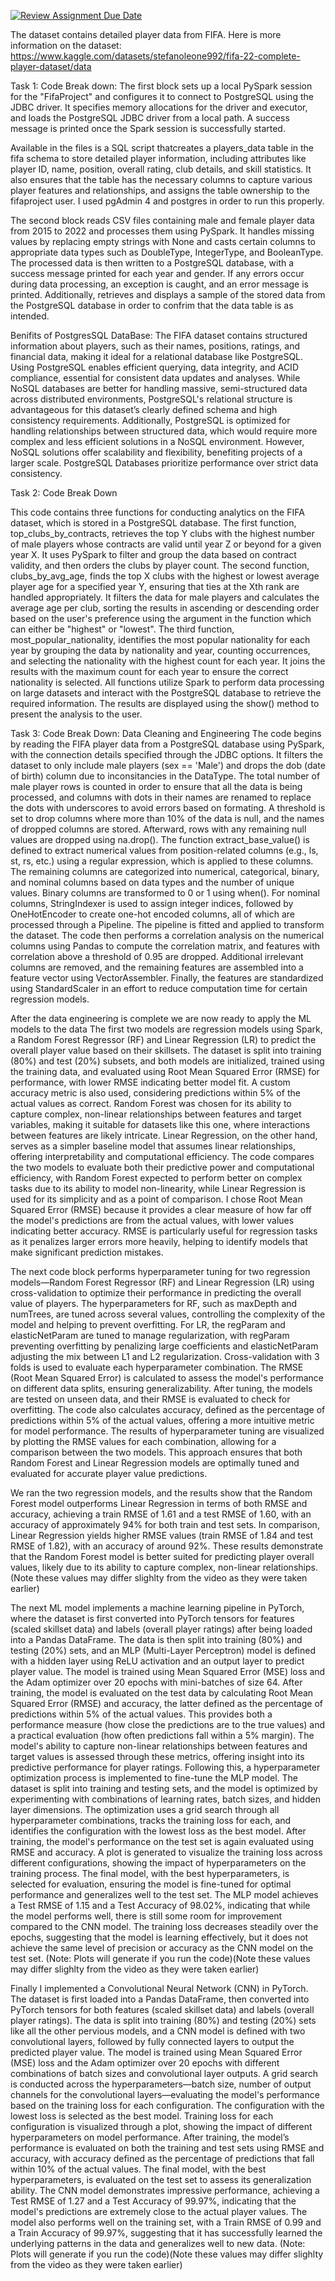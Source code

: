 [![Review Assignment Due Date](https://classroom.github.com/assets/deadline-readme-button-22041afd0340ce965d47ae6ef1cefeee28c7c493a6346c4f15d667ab976d596c.svg)](https://classroom.github.com/a/VuODydzp)

The dataset contains detailed player data from FIFA. Here is more information on the dataset: https://www.kaggle.com/datasets/stefanoleone992/fifa-22-complete-player-dataset/data

Task 1: 
Code Break down: 
The first block sets up a local PySpark session for the "FifaProject" and configures it to connect to PostgreSQL using the JDBC driver. It specifies memory allocations for the driver and executor, and loads the PostgreSQL JDBC driver from a local path. A success message is printed once the Spark session is successfully started.

Available in the files is a SQL script thatcreates a players_data table in the fifa schema to store detailed player information, including attributes like player ID, name, position, overall rating, club details, and skill statistics. It also ensures that the table has the necessary columns to capture various player features and relationships, and assigns the table ownership to the fifaproject user. I used pgAdmin 4 and postgres in order to run this properly.

The second block reads CSV files containing male and female player data from 2015 to 2022 and processes them using PySpark. It handles missing values by replacing empty strings with None and casts certain columns to appropriate data types such as DoubleType, IntegerType, and BooleanType. The processed data is then written to a PostgreSQL database, with a success message printed for each year and gender. If any errors occur during data processing, an exception is caught, and an error message is printed. Additionally, retrieves and displays a sample of the stored data from the PostgreSQL database in order to confrim that the data table is as intended. 

  Benifits of PostgresSQL DataBase:
  The FIFA dataset contains structured information about players, such as their names, positions, ratings, and financial data, making it ideal for a relational database like PostgreSQL. Using PostgreSQL enables efficient querying, data integrity, and ACID compliance, essential for consistent data updates and analyses. While NoSQL databases are better for handling massive, semi-structured data across distributed environments, PostgreSQL's relational structure is advantageous for this dataset’s clearly defined schema and high consistency requirements. Additionally, PostgreSQL is optimized for handling relationships between structured data, which would require more complex and less efficient solutions in a NoSQL environment. However, NoSQL solutions offer scalability and flexibility, benefiting projects of a larger scale. PostgreSQL Databases prioritize performance over strict data consistency.

Task 2:
Code Break Down

This code contains three functions for conducting analytics on the FIFA dataset, which is stored in a PostgreSQL database. The first function, top_clubs_by_contracts, retrieves the top Y clubs with the highest number of male players whose contracts are valid until year Z or beyond for a given year X. It uses PySpark to filter and group the data based on contract validity, and then orders the clubs by player count. The second function, clubs_by_avg_age, finds the top X clubs with the highest or lowest average player age for a specified year Y, ensuring that ties at the Xth rank are handled appropriately. It filters the data for male players and calculates the average age per club, sorting the results in ascending or descending order based on the user's preference using the argument in the function which can either be "highest" or "lowest". The third function, most_popular_nationality, identifies the most popular nationality for each year by grouping the data by nationality and year, counting occurrences, and selecting the nationality with the highest count for each year. It joins the results with the maximum count for each year to ensure the correct nationality is selected. All functions utilize Spark to perform data processing on large datasets and interact with the PostgreSQL database to retrieve the required information. The results are displayed using the show() method to present the analysis to the user.
  
Task 3:
Code Break Down: 
Data Cleaning and Engineering
The code begins by reading the FIFA player data from a PostgreSQL database using PySpark, with the connection details specified through the JDBC options. It filters the dataset to only include male players (sex == 'Male') and drops the dob (date of birth) column due to inconsitancies in the DataType. The total number of male player rows is counted in order to ensure that all the data is being processed, and columns with dots in their names are renamed to replace the dots with underscores to avoid errors based on formating. A threshold is set to drop columns where more than 10% of the data is null, and the names of dropped columns are stored. Afterward, rows with any remaining null values are dropped using na.drop(). The function extract_base_value() is defined to extract numerical values from position-related columns (e.g., ls, st, rs, etc.) using a regular expression, which is applied to these columns. The remaining columns are categorized into numerical, categorical, binary, and nominal columns based on data types and the number of unique values. Binary columns are transformed to 0 or 1 using when(). For nominal columns, StringIndexer is used to assign integer indices, followed by OneHotEncoder to create one-hot encoded columns, all of which are processed through a Pipeline. The pipeline is fitted and applied to transform the dataset. The code then performs a correlation analysis on the numerical columns using Pandas to compute the correlation matrix, and features with correlation above a threshold of 0.95 are dropped. Additional irrelevant columns are removed, and the remaining features are assembled into a feature vector using VectorAssembler. Finally, the features are standardized using StandardScaler in an effort to reduce computation time for certain regression models. 

After the data engineering is complete we are now ready to apply the ML models to the data 
The first two models are regression models using Spark, a Random Forest Regressor (RF) and Linear Regression (LR) to predict the overall player value based on their skillsets. The dataset is split into training (80%) and test (20%) subsets, and both models are initialized, trained using the training data, and evaluated using Root Mean Squared Error (RMSE) for performance, with lower RMSE indicating better model fit. A custom accuracy metric is also used, considering predictions within 5% of the actual values as correct. Random Forest was chosen for its ability to capture complex, non-linear relationships between features and target variables, making it suitable for datasets like this one, where interactions between features are likely intricate. Linear Regression, on the other hand, serves as a simpler baseline model that assumes linear relationships, offering interpretability and computational efficiency. The code compares the two models to evaluate both their predictive power and computational efficiency, with Random Forest expected to perform better on complex tasks due to its ability to model non-linearity, while Linear Regression is used for its simplicity and as a point of comparison. I chose Root Mean Squared Error (RMSE) because it provides a clear measure of how far off the model's predictions are from the actual values, with lower values indicating better accuracy. RMSE is particularly useful for regression tasks as it penalizes larger errors more heavily, helping to identify models that make significant prediction mistakes.

The next code block performs hyperparameter tuning for two regression models—Random Forest Regressor (RF) and Linear Regression (LR) using cross-validation to optimize their performance in predicting the overall value of players. The hyperparameters for RF, such as maxDepth and numTrees, are tuned across several values, controlling the complexity of the model and helping to prevent overfitting. For LR, the regParam and elasticNetParam are tuned to manage regularization, with regParam preventing overfitting by penalizing large coefficients and elasticNetParam adjusting the mix between L1 and L2 regularization. Cross-validation with 3 folds is used to evaluate each hyperparameter combination. The RMSE (Root Mean Squared Error) is calculated to assess the model's performance on different data splits, ensuring generalizability. After tuning, the models are tested on unseen data, and their RMSE is evaluated to check for overfitting. The code also calculates accuracy, defined as the percentage of predictions within 5% of the actual values, offering a more intuitive metric for model performance. The results of hyperparameter tuning are visualized by plotting the RMSE values for each combination, allowing for a comparison between the two models. This approach ensures that both Random Forest and Linear Regression models are optimally tuned and evaluated for accurate player value predictions.

We ran the two regression models, and the results show that the Random Forest model outperforms Linear Regression in terms of both RMSE and accuracy, achieving a train RMSE of 1.61 and a test RMSE of 1.60, with an accuracy of approximately 94% for both train and test sets. In comparison, Linear Regression yields higher RMSE values (train RMSE of 1.84 and test RMSE of 1.82), with an accuracy of around 92%. These results demonstrate that the Random Forest model is better suited for predicting player overall values, likely due to its ability to capture complex, non-linear relationships. (Note these values may differ slighlty from the video as they were taken earlier)

The next ML model implements a machine learning pipeline in PyTorch, where the dataset is first converted into PyTorch tensors for features (scaled skillset data) and labels (overall player ratings) after being loaded into a Pandas DataFrame. The data is then split into training (80%) and testing (20%) sets, and an MLP (Multi-Layer Perceptron) model is defined with a hidden layer using ReLU activation and an output layer to predict player value. The model is trained using Mean Squared Error (MSE) loss and the Adam optimizer over 20 epochs with mini-batches of size 64. After training, the model is evaluated on the test data by calculating Root Mean Squared Error (RMSE) and accuracy, the latter defined as the percentage of predictions within 5% of the actual values. This provides both a performance measure (how close the predictions are to the true values) and a practical evaluation (how often predictions fall within a 5% margin). The model's ability to capture non-linear relationships between features and target values is assessed through these metrics, offering insight into its predictive performance for player ratings. Following this, a hyperparameter optimization process is implemented to fine-tune the MLP model. The dataset is split into training and testing sets, and the model is optimized by experimenting with combinations of learning rates, batch sizes, and hidden layer dimensions. The optimization uses a grid search through all hyperparameter combinations, tracks the training loss for each, and identifies the configuration with the lowest loss as the best model. After training, the model's performance on the test set is again evaluated using RMSE and accuracy. A plot is generated to visualize the training loss across different configurations, showing the impact of hyperparameters on the training process. The final model, with the best hyperparameters, is selected for evaluation, ensuring the model is fine-tuned for optimal performance and generalizes well to the test set. The MLP model achieves a Test RMSE of 1.15 and a Test Accuracy of 98.02%, indicating that while the model performs well, there is still some room for improvement compared to the CNN model. The training loss decreases steadily over the epochs, suggesting that the model is learning effectively, but it does not achieve the same level of precision or accuracy as the CNN model on the test set. (Note: Plots will generate if you run the code)(Note these values may differ slighlty from the video as they were taken earlier)

Finally I implemented a Convolutional Neural Network (CNN) in PyTorch. The dataset is first loaded into a Pandas DataFrame, then converted into PyTorch tensors for both features (scaled skillset data) and labels (overall player ratings). The data is split into training (80%) and testing (20%) sets like all the other pervious models, and a CNN model is defined with two convolutional layers, followed by fully connected layers to output the predicted player value. The model is trained using Mean Squared Error (MSE) loss and the Adam optimizer over 20 epochs with different combinations of batch sizes and convolutional layer outputs. A grid search is conducted across the hyperparameters—batch size, number of output channels for the convolutional layers—evaluating the model's performance based on the training loss for each configuration. The configuration with the lowest loss is selected as the best model. Training loss for each configuration is visualized through a plot, showing the impact of different hyperparameters on model performance. After training, the model’s performance is evaluated on both the training and test sets using RMSE and accuracy, with accuracy defined as the percentage of predictions that fall within 10% of the actual values. The final model, with the best hyperparameters, is evaluated on the test set to assess its generalization ability. The CNN model demonstrates impressive performance, achieving a Test RMSE of 1.27 and a Test Accuracy of 99.97%, indicating that the model's predictions are extremely close to the actual player values. The model also performs well on the training set, with a Train RMSE of 0.99 and a Train Accuracy of 99.97%, suggesting that it has successfully learned the underlying patterns in the data and generalizes well to new data. (Note: Plots will generate if you run the code)(Note these values may differ slighlty from the video as they were taken earlier)

